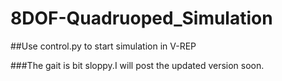# 8DOF-Quadruoped_Simulation

##Use control.py to start simulation in V-REP

###The gait is bit sloppy.I will post the updated version soon.
